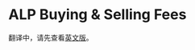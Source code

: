 # ALP Buying & Selling Fees

翻译中，请先查看[英文版](https://docs.pancakeswap.finance/products/perpetual-trading/perpetual-trading-v2/perpetual-trading-faq/arbitrum/alp-syrup-pool-arbitrum/alp-buying-and-selling-fees)。
